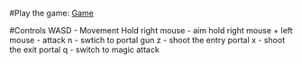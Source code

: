 #Play the game:
[Game](https://manvitha-sosc3.kosh-web.cfd)

#Controls
WASD - Movement
Hold right mouse - aim
hold right mouse + left mouse - attack
n - swtich to portal gun
z - shoot the entry portal
x - shoot the exit portal
q - switch to magic attack

